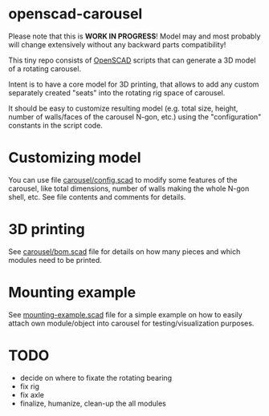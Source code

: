 # openscad-carousel

Please note that this is **WORK IN PROGRESS**! Model may and most probably will change extensively without any backward parts compatibility!

This tiny repo consists of [OpenSCAD](https://openscad.org) scripts that can generate a 3D model of a rotating carousel.

Intent is to have a core model for 3D printing, that allows to add any custom separately created "seats" into the rotating rig space of carousel.

It should be easy to customize resulting model (e.g. total size, height, number of walls/faces of the carousel N-gon, etc.) using the "configuration" constants in the script code.

# Customizing model

You can use file [carousel/config.scad](carousel/config.scad) to modify some features of the carousel, like total dimensions, number of walls making the whole N-gon shell, etc. See file contents and comments for details.

# 3D printing

See [carousel/bom.scad](carousel/bom.scad) file for details on how many pieces and which modules need to be printed.

# Mounting example

See [mounting-example.scad](mounting-example.scad) file for a simple example on how to easily attach own module/object into carousel for testing/visualization purposes.

# TODO

- decide on where to fixate the rotating bearing
- fix rig
- fix axle
- finalize, humanize, clean-up the all modules
